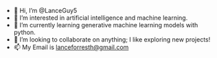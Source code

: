 - 👋 Hi, I’m @LanceGuy5
- 👀 I’m interested in artificial intelligence and machine learning.
- 🌱 I’m currently learning generative machine learning models with python.
- 💞️ I’m looking to collaborate on anything; I like exploring new projects!
- 📫 My Email is lanceforresth@gmail.com
